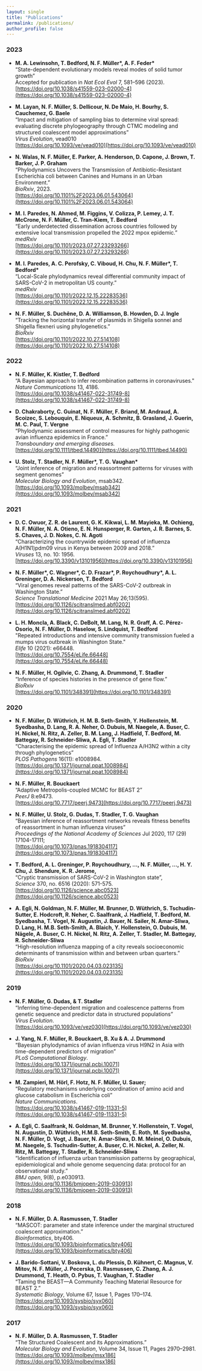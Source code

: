 ```yaml
---
layout: single
title: "Publications"
permalink: /publications/
author_profile: false
---
```


### 2023
- **M. A. Lewinsohn, T. Bedford, N. F. Müller\*, A. F. Feder\***  
  “State-dependent evolutionary models reveal modes of solid tumor growth”  
  Accepted for publication in *Nat Ecol Evol* 7, 581–596 (2023).  
  [https://doi.org/10.1038/s41559-023-02000-4](https://doi.org/10.1038/s41559-023-02000-4)

- **M. Layan, N. F. Müller, S. Dellicour, N. De Maio, H. Bourhy, S. Cauchemez, G. Baele**  
  “Impact and mitigation of sampling bias to determine viral spread: evaluating discrete phylogeography through CTMC modeling and structured coalescent model approximations”  
  *Virus Evolution*, vead010  
  [https://doi.org/10.1093/ve/vead010](https://doi.org/10.1093/ve/vead010)

- **N. Walas, N. F. Müller, E. Parker, A. Henderson, D. Capone, J. Brown, T. Barker, J. P. Graham**  
  “Phylodynamics Uncovers the Transmission of Antibiotic-Resistant Escherichia coli between Canines and Humans in an Urban Environment.”  
  *BioRxiv*, 2023.  
  [https://doi.org/10.1101%2F2023.06.01.543064](https://doi.org/10.1101%2F2023.06.01.543064)

- **M. I. Paredes, N. Ahmed, M. Figgins, V. Colizza, P. Lemey, J. T. McCrone, N. F. Müller, C. Tran-Kiem, T. Bedford**  
  “Early underdetected dissemination across countries followed by extensive local transmission propelled the 2022 mpox epidemic.”  
  *medRxiv*  
  [https://doi.org/10.1101/2023.07.27.23293266](https://doi.org/10.1101/2023.07.27.23293266)

- **M. I. Paredes, A. C. Perofsky, C. Viboud, H. Chu, N. F. Müller\*, T. Bedford\***  
  “Local-Scale phylodynamics reveal differential community impact of SARS-CoV-2 in metropolitan US county.”  
  *medRxiv*  
  [https://doi.org/10.1101/2022.12.15.22283536](https://doi.org/10.1101/2022.12.15.22283536)

- **N. F. Müller, S. Duchêne, D. A. Williamson, B. Howden, D. J. Ingle**  
  “Tracking the horizontal transfer of plasmids in Shigella sonnei and Shigella flexneri using phylogenetics.”  
  *BioRxiv*  
  [https://doi.org/10.1101/2022.10.27.514108](https://doi.org/10.1101/2022.10.27.514108)

### 2022
- **N. F. Müller, K. Kistler, T. Bedford**  
  “A Bayesian approach to infer recombination patterns in coronaviruses."  
  *Nature Communications* 13, 4186.  
  [https://doi.org/10.1038/s41467-022-31749-8](https://doi.org/10.1038/s41467-022-31749-8)

- **D. Chakraborty, C. Guinat, N. F. Müller, F. Briand, M. Andraud, A. Scoizec, S. Lebouquin, E. Niqueux, A. Schmitz, B. Grasland, J. Guerin, M. C. Paul, T. Vergne**  
  “Phylodynamic assessment of control measures for highly pathogenic avian influenza epidemics in France.”  
  *Transboundary and emerging diseases.*  
  [https://doi.org/10.1111/tbed.14490](https://doi.org/10.1111/tbed.14490)

- **U. Stolz, T. Stadler, N. F. Müller\*, T. G. Vaughan\***  
  “Joint inference of migration and reassortment patterns for viruses with segment genomes”  
  *Molecular Biology and Evolution*, msab342.  
  [https://doi.org/10.1093/molbev/msab342](https://doi.org/10.1093/molbev/msab342)

### 2021
- **D. C. Owuor, Z. R. de Laurent, G. K. Kikwai, L. M. Mayieka, M. Ochieng, N. F. Müller, N. A. Otieno, E. N. Hunsperger, R. Garten, J. R. Barnes, S. S. Chaves, J. D. Nokes, C. N. Agoti**  
  “Characterizing the countrywide epidemic spread of influenza A(H1N1)pdm09 virus in Kenya between 2009 and 2018.”  
  *Viruses* 13, no. 10: 1956.  
  [https://doi.org/10.3390/v13101956](https://doi.org/10.3390/v13101956)

- **N. F. Müller\*, C. Wagner\*, C. D. Frazar\*, P. Roychoudhury\*, A. L. Greninger, D. A. Nickerson, T. Bedford**  
  “Viral genomes reveal patterns of the SARS-CoV-2 outbreak in Washington State.”  
  *Science Translational Medicine* 2021 May 26;13(595).  
  [https://doi.org/10.1126/scitranslmed.abf0202](https://doi.org/10.1126/scitranslmed.abf0202)

- **L. H. Moncla, A. Black, C. DeBolt, M. Lang, N. R. Graff, A. C. Pérez-Osorio, N. F. Müller, D. Haselow, S. Lindquist, T. Bedford**  
  "Repeated introductions and intensive community transmission fueled a mumps virus outbreak in Washington State."  
  *Elife* 10 (2021): e66448.  
  [https://doi.org/10.7554/eLife.66448](https://doi.org/10.7554/eLife.66448)

- **N. F. Müller, H. Ogilvie, C. Zhang, A. Drummond, T. Stadler**  
  “Inference of species histories in the presence of gene flow.”  
  *BioRxiv*  
  [https://doi.org/10.1101/348391](https://doi.org/10.1101/348391)

### 2020
- **N. F. Müller, D. Wüthrich, H. M. B. Seth-Smith, Y. Hollenstein, M. Syedbasha, D. Lang, R. A. Neher, O. Dubuis, M. Naegele, A. Buser, C. H. Nickel, N. Ritz, A. Zeller, B. M. Lang, J. Hadfield, T. Bedford, M. Battegay, R. Schneider-Sliwa, A. Egli, T. Stadler**  
  “Characterising the epidemic spread of Influenza A/H3N2 within a city through phylogenetics”  
  *PLOS Pathogens* 16(11): e1008984.  
  [https://doi.org/10.1371/journal.ppat.1008984](https://doi.org/10.1371/journal.ppat.1008984)

- **N. F. Müller, R. Bouckaert**  
  “Adaptive Metropolis-coupled MCMC for BEAST 2”  
  *PeerJ* 8:e9473.  
  [https://doi.org/10.7717/peerj.9473](https://doi.org/10.7717/peerj.9473)

- **N. F. Müller, U. Stolz, G. Dudas, T. Stadler, T. G. Vaughan**  
  “Bayesian inference of reassortment networks reveals fitness benefits of reassortment in human influenza viruses”  
  *Proceedings of the National Academy of Sciences* Jul 2020, 117 (29) 17104-17111;  
  [https://doi.org/10.1073/pnas.1918304117](https://doi.org/10.1073/pnas.1918304117)

- **T. Bedford, A. L. Greninger, P. Roychoudhury, …, N. F. Müller, …, H. Y. Chu, J. Shendure, K. R. Jerome,**  
  “Cryptic transmission of SARS-CoV-2 in Washington state”,  
  *Science* 370, no. 6516 (2020): 571-575.  
  [https://doi.org/10.1126/science.abc0523](https://doi.org/10.1126/science.abc0523)

- **A. Egli, N. Goldman, N. F. Müller, M. Brunner, D. Wüthrich, S. Tschudin-Sutter, E. Hodcroft, R. Neher, C. Saalfrank, J. Hadfield, T. Bedford, M. Syedbasha, T. Vogel, N. Augustin, J. Bauer, N. Sailer, N. Amar-Sliwa, D. Lang, H. M.B. Seth-Smith, A. Blaich, Y. Hollenstein, O. Dubuis, M. Nägele, A. Buser, C. H. Nickel, N. Ritz, A. Zeller, T. Stadler, M. Battegay, R. Schneider-Sliwa**  
  “High-resolution influenza mapping of a city reveals socioeconomic determinants of transmission within and between urban quarters.”  
  *BioRxiv*  
  [https://doi.org/10.1101/2020.04.03.023135](https://doi.org/10.1101/2020.04.03.023135)

### 2019
- **N. F. Müller, G. Dudas, & T. Stadler**  
  “Inferring time-dependent migration and coalescence patterns from genetic sequence and predictor data in structured populations”  
  *Virus Evolution*.  
  [https://doi.org/10.1093/ve/vez030](https://doi.org/10.1093/ve/vez030)

- **J. Yang, N. F. Müller, R. Bouckaert, B. Xu & A. J. Drummond**  
  “Bayesian phylodynamics of avian influenza virus H9N2 in Asia with time-dependent predictors of migration”  
  *PLoS Computational Biology*.  
  [https://doi.org/10.1371/journal.pcbi.10071](https://doi.org/10.1371/journal.pcbi.10071)

- **M. Zampieri, M. Hörl, F. Hotz, N. F. Müller, U. Sauer;**  
  “Regulatory mechanisms underlying coordination of amino acid and glucose catabolism in Escherichia coli”  
  *Nature Communications*.  
  [https://doi.org/10.1038/s41467-019-11331-5](https://doi.org/10.1038/s41467-019-11331-5)

- **A. Egli, C. Saalfrank, N. Goldman, M. Brunner, Y. Hollenstein, T. Vogel, N. Augustin, D. Wüthrich, H.M.B. Seth-Smith, E. Roth, M. Syedbasha, N. F. Müller, D. Vogt, J. Bauer, N. Amar-Sliwa, D. M. Meinel, O. Dubuis, M. Naegele, S. Tschudin-Sutter, A. Buser, C. H. Nickel, A. Zeller, N. Ritz, M. Battegay, T. Stadler, R. Schneider-Sliwa**  
  “Identification of influenza urban transmission patterns by geographical, epidemiological and whole genome sequencing data: protocol for an observational study.”  
  *BMJ open*, 9(8), p.e030913.  
  [https://doi.org/10.1136/bmjopen-2019-030913](https://doi.org/10.1136/bmjopen-2019-030913)

### 2018
- **N. F. Müller, D. A. Rasmussen, T. Stadler**  
  “MASCOT: parameter and state inference under the marginal structured coalescent approximation.”  
  *Bioinformatics*, bty406.  
  [https://doi.org/10.1093/bioinformatics/bty406](https://doi.org/10.1093/bioinformatics/bty406)

- **J. Barido-Sottani, V. Boskova, L. du Plessis, D. Kühnert, C. Magnus, V. Mitov, N. F. Müller, J. Pecerska, D. Rasmussen, C. Zhang, A. J. Drummond, T. Heath, O. Pybus, T. Vaughan, T. Stadler**  
  “Taming the BEAST—A Community Teaching Material Resource for BEAST 2.”  
  *Systematic Biology*, Volume 67, Issue 1, Pages 170–174.  
  [https://doi.org/10.1093/sysbio/syx060](https://doi.org/10.1093/sysbio/syx060)

### 2017
- **N. F. Müller, D. A. Rasmussen, T. Stadler**  
  “The Structured Coalescent and its Approximations.”  
  *Molecular Biology and Evolution*, Volume 34, Issue 11, Pages 2970–2981.  
  [https://doi.org/10.1093/molbev/msx186](https://doi.org/10.1093/molbev/msx186)
